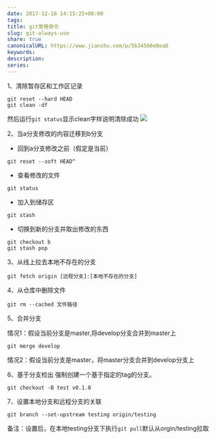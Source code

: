 ```yaml
---
date: 2017-12-18 14:15:25+08:00
tags: 
title: git常用命令
slug: git-always-use
share: true
canonicalURL: https://www.jianshu.com/p/5b34566e8ea8
keywords: 
description: 
series: 
---
```


1、清除暂存区和工作区记录
```
git reset --hard HEAD 
git clean -df
```
然后运行`git status`显示clean字样说明清除成功
![](/images/20231208091276no1.webp)

2、当a分支修改的内容迁移到b分支

* 回到a分支修改之前（假定是当前）
```
git reset --soft HEAD^
```

* 查看修改的文件
```
git status
```

* 加入到储存区
```
git stash
```

* 切换到新的分支并取出修改的东西
```
git checkout b
git stash pop

```

3、从线上拉去本地不存在的分支

```
git fetch origin [远程分支]:[本地不存在的分支]
```

4、从仓库中删除文件
```
git rm --cached 文件路径
```

5、合并分支

情况1：假设当前分支是master,将develop分支合并到master上

```
git merge develop
```
情况2：假设当前分支是master，将master分支合并到develop分支上

6、基于分支检出 强制创建一个基于指定的tag的分支。
```
git checkout -B test v0.1.0
```


7、设置本地分支和远程分支的关联
```
git branch --set-upstream testing origin/testing
```
备注：设置后，在本地testing分支下执行`git pull`默认从orgin/testing拉取